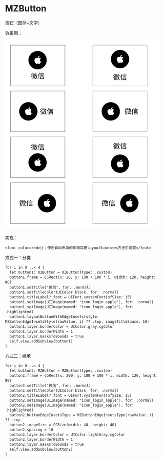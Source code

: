 # MZButton
按钮（图标+文字）

效果图：

![image](https://github.com/MrZhou1010/MZButton/raw/master/demo.png)

实现：

    <font color=red>注：使用自动布局的页面需要layoutSubviews方法中设置</font>

方式一：分类

    for i in 0 ..< 4 {
      let button1: UIButton = UIButton(type: .custom)
      button1.frame = CGRect(x: 20, y: 100 + 100 * i, width: 120, height: 80)
      button1.setTitle("微信", for: .normal)
      button1.setTitleColor(UIColor.black, for: .normal)
      button1.titleLabel?.font = UIFont.systemFont(ofSize: 15)
      button1.setImage(UIImage(named: "icon_login_apple"), for: .normal)
      button1.setImage(UIImage(named: "icon_login_apple"), for: .highlighted)
      button1.layoutButtonWithEdgeInsets(style: MZButtonEdgeInsetsStyle(rawValue: i) ?? .top, imageTitleSpace: 10)
      button1.layer.borderColor = UIColor.gray.cgColor
      button1.layer.borderWidth = 1
      button1.layer.masksToBounds = true
      self.view.addSubview(button1)
    }

方式二：继承

    for i in 0 ..< 4 {
      let button2: MZButton = MZButton(type: .custom)
      button2.frame = CGRect(x: 200, y: 100 + 100 * i, width: 120, height: 80)
      button2.setTitle("微信", for: .normal)
      button2.setTitleColor(UIColor.black, for: .normal)
      button2.titleLabel?.font = UIFont.systemFont(ofSize: 15)
      button2.setImage(UIImage(named: "icon_login_apple"), for: .normal)
      button2.setImage(UIImage(named: "icon_login_apple"), for: .highlighted)
      button2.buttonEdgeInsetsType = MZButtonEdgeInsetsType(rawValue: i) ?? .top
      button2.imageSize = CGSize(width: 40, height: 40)
      button2.spacing = 10
      button2.layer.borderColor = UIColor.lightGray.cgColor
      button2.layer.borderWidth = 1
      button2.layer.masksToBounds = true
      self.view.addSubview(button2)
    }

